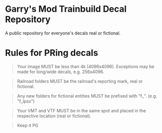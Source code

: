# Garry's Mod Trainbuild Decal Repository
A public repository for everyone's decals real or fictional.

# Rules for PRing decals
> Your image MUST be less than 4k (4096x4096).
> Exceptions may be made for long/wide decals, e.g. 256x4096.

> Railroad folders MUST be the railroad's reporting mark, real or fictional.

> Any new folders for fictional entities MUST be prefixed with "f_". (e.g. "f_lpsx") 

> Your VMT and VTF MUST be in the same spot and placed in the respective location (real or fictional).

> Keep it PG
